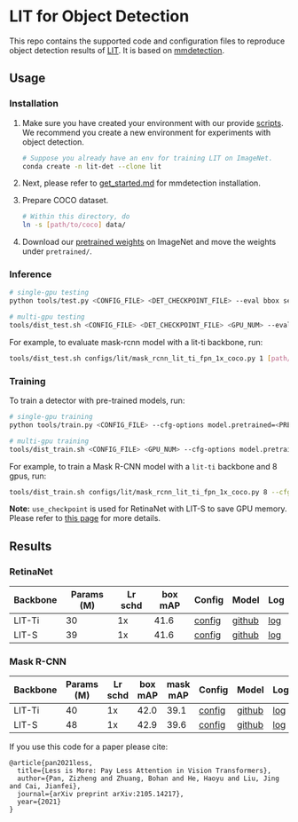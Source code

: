# LIT for Object Detection

This repo contains the supported code and configuration files to reproduce object detection results of [LIT](https://arxiv.org/abs/2105.14217). It is based on [mmdetection](https://github.com/open-mmlab/mmdetection).



## Usage

### Installation
1. Make sure you have created your environment with our provide [scripts](https://github.com/ziplab/LIT/blob/main/setup_env.sh). We recommend you create a new environment for experiments with object detection.

   ```bash
   # Suppose you already have an env for training LIT on ImageNet.
   conda create -n lit-det --clone lit
   ```

2. Next, please refer to [get_started.md](https://github.com/open-mmlab/mmdetection/blob/master/docs/get_started.md) for mmdetection installation. 

3. Prepare COCO dataset.

   ```bash
   # Within this directory, do
   ln -s [path/to/coco] data/
   ```

4. Download our [pretrained weights](https://github.com/ziplab/LIT/tree/main/classification) on ImageNet and move the weights under `pretrained/`.



### Inference
```bash
# single-gpu testing
python tools/test.py <CONFIG_FILE> <DET_CHECKPOINT_FILE> --eval bbox segm

# multi-gpu testing
tools/dist_test.sh <CONFIG_FILE> <DET_CHECKPOINT_FILE> <GPU_NUM> --eval bbox segm
```

For example, to evaluate mask-rcnn model with a lit-ti backbone, run:

```bash
tools/dist_test.sh configs/lit/mask_rcnn_lit_ti_fpn_1x_coco.py 1 [path/to/checkpoint] --eval bbox segm
```



### Training

To train a detector with pre-trained models, run:
```bash
# single-gpu training
python tools/train.py <CONFIG_FILE> --cfg-options model.pretrained=<PRETRAIN_MODEL> [model.backbone.use_checkpoint=True] [other optional arguments]

# multi-gpu training
tools/dist_train.sh <CONFIG_FILE> <GPU_NUM> --cfg-options model.pretrained=<PRETRAIN_MODEL> [model.backbone.use_checkpoint=True] [other optional arguments] 
```
For example, to train a Mask R-CNN model with a `lit-ti` backbone and 8 gpus, run:
```bash
tools/dist_train.sh configs/lit/mask_rcnn_lit_ti_fpn_1x_coco.py 8 --cfg-options model.pretrained=<PRETRAIN_MODEL> 
```

**Note:** `use_checkpoint` is used for RetinaNet with LIT-S to save GPU memory. Please refer to [this page](https://pytorch.org/docs/stable/checkpoint.html) for more details.



## Results

### RetinaNet

| Backbone | Params (M) | Lr schd | box mAP | Config                                                       | Model                                                        | Log                                                          |
| -------- | ---------- | ------- | ------- | ------------------------------------------------------------ | ------------------------------------------------------------ | ------------------------------------------------------------ |
| LIT-Ti   | 30         | 1x      | 41.6    | [config](https://github.com/ziplab/LIT/blob/main/detection/configs/lit/retinanet_lit_ti_fpn_1x_coco.py) | [github](https://github.com/ziplab/LIT/releases/download/v2.0/retina_lit_ti.pth) | [log](https://github.com/ziplab/LIT/releases/download/v2.0/retina_lit_ti.json) |
| LIT-S    | 39         | 1x      | 41.6    | [config](https://github.com/ziplab/LIT/blob/main/detection/configs/lit/retinanet_lit_s_fpn_1x_coco.py) | [github](https://github.com/ziplab/LIT/releases/download/v2.0/retina_lit_s.pth) | [log](https://github.com/ziplab/LIT/releases/download/v2.0/retina_lit_s.json) |


### Mask R-CNN

| Backbone | Params (M) | Lr schd | box mAP | mask mAP | Config                                                       | Model                                                        | Log                                                          |
| -------- | ---------- | ------- | ------- | -------- | ------------------------------------------------------------ | ------------------------------------------------------------ | ------------------------------------------------------------ |
| LIT-Ti   | 40         | 1x      | 42.0    | 39.1     | [config](https://github.com/ziplab/LIT/blob/main/detection/configs/lit/mask_rcnn_lit_ti_fpn_1x_coco.py) | [github](https://github.com/ziplab/LIT/releases/download/v2.0/mask_rcnn_lit_ti.pth) | [log](https://github.com/ziplab/LIT/releases/download/v2.0/mask_rcnn_lit_ti.json) |
| LIT-S    | 48         | 1x      | 42.9    | 39.6     | [config](https://github.com/ziplab/LIT/blob/main/detection/configs/lit/mask_rcnn_lit_s_fpn_1x_coco.py) | [github](https://github.com/ziplab/LIT/releases/download/v2.0/mask_rcnn_lit_s.pth) | [log](https://github.com/ziplab/LIT/releases/download/v2.0/mask_rcnn_lit_s.json) |



If you use this code for a paper please cite:

```
@article{pan2021less,
  title={Less is More: Pay Less Attention in Vision Transformers},
  author={Pan, Zizheng and Zhuang, Bohan and He, Haoyu and Liu, Jing and Cai, Jianfei},
  journal={arXiv preprint arXiv:2105.14217},
  year={2021}
}
```

